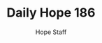 ---
image: /assets/img/daily-hope-default-artwork.png
title: Daily Hope 186
number: 186
categories:
  - Daily Hope
author: Hope Staff
notes: Daily Hope 186
embed: >-
  EMBED_GOES_HERE
---